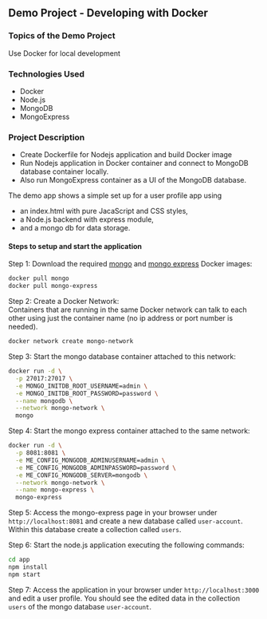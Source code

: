 ## Demo Project - Developing with Docker

### Topics of the Demo Project
Use Docker for local development

### Technologies Used
- Docker
- Node.js
- MongoDB
- MongoExpress

### Project Description
- Create Dockerfile for Nodejs application and build Docker image 
- Run Nodejs application in Docker container and connect to MongoDB database container locally.
- Also run MongoExpress container as a UI of the MongoDB database.

The demo app shows a simple set up for a user profile app using 
- an index.html with pure JacaScript and CSS styles,
- a Node.js backend with express module,
- and a mongo db for data storage.

#### Steps to setup and start the application

Step 1: Download the required [mongo](https://hub.docker.com/_/mongo) and [mongo express](https://hub.docker.com/_/mongo-express) Docker images:
```sh
docker pull mongo
docker pull mongo-express
```

Step 2: Create a Docker Network:\
Containers that are running in the same Docker network can talk to each other using just the container name (no ip address or port number is needed).
```sh
docker network create mongo-network
```

Step 3: Start the mongo database container attached to this network:
```sh
docker run -d \
  -p 27017:27017 \
  -e MONGO_INITDB_ROOT_USERNAME=admin \
  -e MONGO_INITDB_ROOT_PASSWORD=password \
  --name mongodb \
  --network mongo-network \
  mongo
```

Step 4: Start the mongo express container attached to the same network:
```sh
docker run -d \
  -p 8081:8081 \
  -e ME_CONFIG_MONGODB_ADMINUSERNAME=admin \
  -e ME_CONFIG_MONGODB_ADMINPASSWORD=password \
  -e ME_CONFIG_MONGODB_SERVER=mongodb \
  --network mongo-network \
  --name mongo-express \
  mongo-express
```

Step 5: Access the mongo-express page in your browser under `http://localhost:8081` and create a new database called `user-account`. Within this database create a collection called `users`.

Step 6: Start the node.js application executing the following commands:
```sh
cd app
npm install
npm start
```

Step 7: Access the application in your browser under `http://localhost:3000` and edit a user profile. You should see the edited data in the collection `users` of the mongo database `user-account`.
